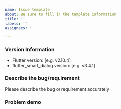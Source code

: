 ```yaml
---
name: Issue template
about: Be sure to fill in the template information
title: ''
labels: ''
assignees: ''

---
```


### Version Information
- Flutter version: [e.g. v2.10.4]
- flutter_smart_dialog version: [e.g. v3.4.1]

### Describe the bug/requirement
Please describe the bug or requirement accurately

### Problem demo
<!-- Provide the simplest demo (executable main file) that can reproduce the problem, which can save a lot of communication time, and can quickly locate and solve the problem -->
